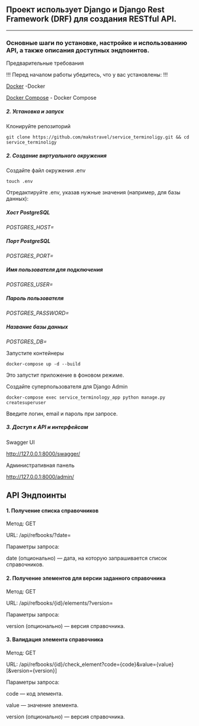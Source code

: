 ## Проект использует Django и Django Rest Framework (DRF) для создания RESTful API.
---
### Основные шаги по установке, настройке и использованию API, а также описания доступных эндпоинтов.
Предварительные требования

!!! Перед началом работы убедитесь, что у вас установлены: !!!

[Docker](https://www.docker.com/) -Docker

[Docker Compose](https://docs.docker.com/compose/install/)  - Docker Compose

##### ***2. Установка и запуск***

Клонируйте репозиторий

```git clone https://github.com/makstravel/service_terminoligy.git && cd service_terminoligy```


##### ***2. Создание виртуального окружения***
Создайте файл окружения .env

```touch .env```

Отредактируйте .env, указав нужные значения (например, для базы данных):

##### Хост PostgreSQL
*POSTGRES_HOST=*
##### Порт PostgreSQL
*POSTGRES_PORT=*
##### Имя пользователя для подключения
*POSTGRES_USER=*
##### Пароль пользователя
*POSTGRES_PASSWORD=*
##### Название базы данных
*POSTGRES_DB=*

Запустите контейнеры

``` docker-compose up -d --build ```

Это запустит приложение в фоновом режиме.

Создайте суперпользователя для Django Admin

```docker-compose exec service_terminology_app python manage.py createsuperuser```

Введите логин, email и пароль при запросе.


##### 3. Доступ к API и интерфейсам

Swagger UI

http://127.0.0.1:8000/swagger/

Административная панель

http://127.0.0.1:8000/admin/

## API Эндпоинты

#### 1. Получение списка справочников

Метод: GET

URL: /api/refbooks/?date=

Параметры запроса:

date (опционально) — дата, на которую запрашивается список справочников.

#### 2. Получение элементов для версии заданного справочника

Метод: GET

URL: /api/refbooks/{id}/elements/?version=

Параметры запроса:

version (опционально) — версия справочника.

#### 3. Валидация элемента справочника

Метод: GET

URL: /api/refbooks/{id}/check_element?code={code}&value={value}[&version={version}]

Параметры запроса:

code — код элемента.

value — значение элемента.

version (опционально) — версия справочника.


